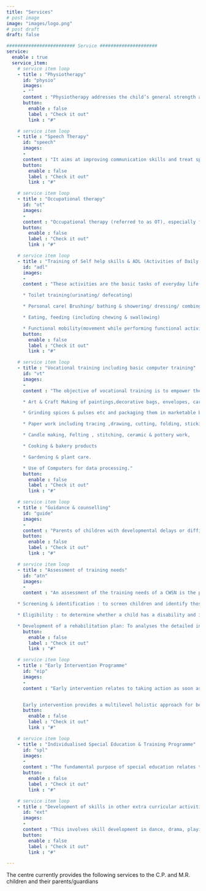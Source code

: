 ```yaml
---
title: "Services"
# post image
image: "images/logo.png"
# post draft
draft: false

######################### Service #####################
service:
  enable : true
  service_item:
    # service item loop
    - title : "Physiotherapy"
      id: "physio"
      images:
      - ""
      content : "Physiotherapy addresses the child’s general strength and abilities in the areas of gross & fine motor skills and mobility. Physiotherapy aims to instils basic skills like learning to sit, crawl, walk, climb steps, & throwing or catching objects . Activities include exercises for optimising muscle tone, increasing range of motion and improving balance, coordination and endurance."
      button:
        enable : false
        label : "Check it out"
        link : "#"

    # service item loop
    - title : "Speech Therapy"
      id: "speech"
      images:
      -
      content : "It aims at improving communication skills and treat speech and language disorders. This includes receptive and expressive language, auditory processing, memory, articulation, fluency, oral-motor development and feeding skills. Structured activities are used to teach specific language concepts of vocabulary and grammar, articulation and phonological training. It may incorporate and teach alternative ways of communication which include manual sign language, picture communication boards, and/or voice output communication devices."
      button:
        enable : false
        label : "Check it out"
        link : "#"

    # service item loop
    - title : "Occupational therapy"
      id: "ot"
      images:
      -
      content : "Occupational therapy (referred to as OT), especially for a child refers to all of the “jobs” that make up our daily life. It addresses how a person is affected by disability and how it affects his or her activities of daily living. It includes constraint therapy, therapeutic listening programs, sensory integrative (SI) therapy, vision related therapies (for visual motor and visual perceptual difficulties) and feeding related therapy."
      button:
        enable : false
        label : "Check it out"
        link : "#"

    # service item loop
    - title : "Training of Self help skills & ADL (Activities of Daily Living) skills"
      id: "adl"
      images:
      -
      content : "These activities are the basic tasks of everyday life, and they include tasks such as eating, bathing, clothing, and toileting.  For children with special needs, these tasks might be more difficult and might require constant training for completing the activities of daily living. The basic / fundamental ADL activities consist of :

      * Toilet training(urinating/ defecating)

      * Personal care( Brushing/ bathing & showering/ dressing/ combing )

      * Eating, feeding (including chewing & swallowing)

      * Functional mobility(movement while performing functional activities)"
      button:
        enable : false
        label : "Check it out"
        link : "#"

    # service item loop
    - title : "Vocational training including basic computer training"
      id: "vt"
      images:
      -
      content : "The objective of vocational training is to empower the PWD to find job or keep themselves occupied by forming a self help group for doing business or livelihood. The various Vocational skills are –

      * Art & Craft Making of paintings,decorative bags, envelopes, cards, table mats, coasters, door mats, show pieces etc.

      * Grinding spices & pulses etc and packaging them in marketable bags

      * Paper work including tracing ,drawing, cutting, folding, sticking and decorating items

      * Candle making, Felting , stitching, ceramic & pottery work,

      * Cooking & bakery products

      * Gardening & plant care.

      * Use of Computers for data processing."
      button:
        enable : false
        label : "Check it out"
        link : "#"

    # service item loop
    - title : "Guidance & counselling"
      id: "guide"
      images:
      -
      content : "Parents of children with developmental delays or difficulties are referred by physicians, social workers & other sources to the centre. Normally such parents are not ready to accept that their child is having developmental difficulties which needs primary assessment and appropriate corrective action. A brief on the spot analysis is done by a team of professionals to identify the broad group and the level of developmental deficiency and the parents are explained the different ways & means to take corrective measures and the possibilities and empower them to choose the best plan for their child."
      button:
        enable : false
        label : "Check it out"
        link : "#"

    # service item loop
    - title : "Assessment of training needs"
      id: "atn"
      images:
      -
      content : "An assessment of the training needs of a CWSN is the process used to determine the existing deficiencies & strengths by a multi disciplinary team of professional that tries to find ,if any, disability is present in the child . It consists of :

    * Screening & identification : to screen children and identify those who may be experiencing delays or learning problems, Physical evaluations for therapy may include looking at the child’s posture, sensory processing, muscle tone and coordination.

    * Eligibility : to determine whether a child has a disability and is eligible for rehabilitation services services, and to determine the specific nature of the student’s problems or disability

    * Development of a rehabilitation plan: To analyses the detailed informations and develop a comprehensive individualized rehabilitation programmer for the child developmental skills"
      button:
        enable : false
        label : "Check it out"
        link : "#"

    # service item loop
    - title : "Early Intervention Programme"
      id: "eip"
      images:
      -
      content : "Early intervention relates to taking action as soon as possible to handle problems for children with developmental deficiencies and their families before they become more difficult or complicated to reverse. It also means identifying children & families which may be at risk of facing difficulties and providing timely and effective support and services.


      Early intervention provides a multilevel holistic approach for better support for their particular situation. It provides better social & emotional skills, communication and a stronger foundation for developing abilities with future prospects."
      button:
        enable : false
        label : "Check it out"
        link : "#"

    # service item loop
    - title : "Individualised Special Education & Training Programme"
      id: "spl"
      images:
      -
      content : "The fundamental purpose of special education relates to optimal development of the CWSN as a skilful, free & purposeful person, able to plan & manage his/ her own life to reach their best potential."
      button:
        enable : false
        label : "Check it out"
        link : "#"

    # service item loop
    - title : "Development of skills in other extra curricular activities"
      id: "ext"
      images:
      -
      content : "This involves skill development in dance, drama, playing of instruments, indoor & outdoor sports & games, visit to interesting places & field trips to small scale or cottage industries etc."
      button:
        enable : false
        label : "Check it out"
        link : "#"

---
```


The centre currently provides the following services to the C.P. and M.R. children and their parents/guardians
